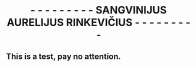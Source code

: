 <!DOCTYPE html>
<html>
  <h1 align="center">
    - - - - - - - - - SANGVINIJUS AURELIJUS RINKEVIČIUS - - - - - - - - - 
  </h1>
  <h2>
    This is a test, pay no attention.
  </h2>
</html>
